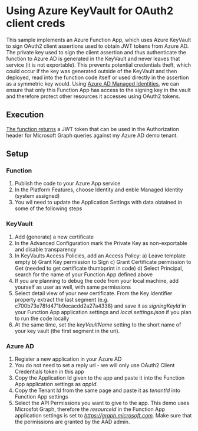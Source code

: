 # Using Azure KeyVault for OAuth2 client creds
This sample implements an Azure Function App, which uses Azure KeyVault to sign OAuth2 client assertions used to obtain JWT tokens
from Azure AD. The private key used to sign the client assertion and thus authenticate the function to Azure AD is generated
in the KeyVault and never leaves that service (it is not exportable). This prevents potential credentials theft, which could occur
if the key was generated outside of the KeyVault and then deployed, read into the function code itself or used directly in the
assertion as a symmetric key would.
Using [Azure AD Managed Identities](https://docs.microsoft.com/en-us/azure/active-directory/managed-identities-azure-resources/overview), we
can ensure that only this Function App has access to the signing key in the vault and therefore protect other resources it
accesses using OAuth2 tokens.
## Execution
[The function returns](https://mrkeyvaultdemo.azurewebsites.net/api/GetAADData) a JWT token that can be used 
in the Authorization header for Microsoft Graph queries against my Azure AD demo tenant.
## Setup
### Function
1. Publish the code to your Azure App service
2. In the Platform Features, choose Identity and enble Managed Identity (system assigned)
3. You wil need to update the Application Settings with data obtained in some of the following steps
### KeyVault
1. Add (generate) a new certificate
2. In the Advanced Configuration mark the Private Key as non-exportable and disable transparency
3. In KeyVaults Access Policies, add an Access Policy:
a) Leave template empty
b) Grant Key permission to Sign
c) Grant Certificate permission to Get (needed to get certificate thumbprint in code)
d) Select Principal, search for the name of your Function App defined above
4. If you are planning to debug the code from your local machine, add yourself as user as well, with same permissions
5. Select detail view of your new certificate. From the Key Identifier property extract the last segment (e.g. c700b73e78fd471b9ecacdd2a27a4338)
and save it as *signingKeyId* in your Function App application settings and *local.settings.json* if you plan to run the code locally
6. At the same time, set the *keyVaultName* setting to the short name of your key vault (the first segment in the uri).
### Azure AD
1. Register a new application in your Azure AD
2. You do not need to set a reply url - we will only use OAuth2 Client Credentials token in this app
3. Copy the Application Id given to the app and paste it into the Function App application settings as *appId*.
4. Copy the Tenant Id from the same page and paste it as *tenantId* into Function App settings
5. Select the API Permissions you want to give to the app. This demo uses Microsfot Graph, therefore the *resourceId* in the Function App
application settings is set to *https://graph.microsoft.com*. Make sure that the permissions are granted by the AAD admin.


